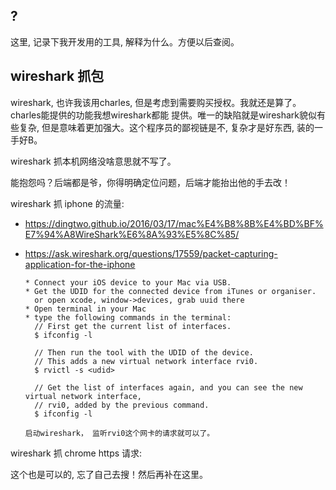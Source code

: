 ## ?
这里, 记录下我开发用的工具, 解释为什么。方便以后查阅。


## wireshark 抓包
wireshark, 也许我该用charles, 但是考虑到需要购买授权。我就还是算了。charles能提供的功能我想wireshark都能
提供。唯一的缺陷就是wireshark貌似有些复杂, 但是意味着更加强大。这个程序员的鄙视链是不, 复杂才是好东西, 
装的一手好B。

wireshark 抓本机网络没啥意思就不写了。

能抱怨吗？后端都是爷，你得明确定位问题，后端才能抬出他的手去改！

wireshark 抓 iphone 的流量:
* https://dingtwo.github.io/2016/03/17/mac%E4%B8%8B%E4%BD%BF%E7%94%A8WireShark%E6%8A%93%E5%8C%85/
* https://ask.wireshark.org/questions/17559/packet-capturing-application-for-the-iphone


      * Connect your iOS device to your Mac via USB.
      * Get the UDID for the connected device from iTunes or organiser.
        or open xcode, window->devices, grab uuid there 
      * Open terminal in your Mac
      * type the following commands in the terminal:
        // First get the current list of interfaces.
        $ ifconfig -l 

        // Then run the tool with the UDID of the device.
        // This adds a new virtual network interface rvi0.
        $ rvictl -s <udid>

        // Get the list of interfaces again, and you can see the new virtual network interface,
        // rvi0, added by the previous command.
        $ ifconfig -l 

      启动wireshark， 监听rvi0这个网卡的请求就可以了。


wireshark 抓 chrome https 请求:

这个也是可以的, 忘了自己去搜！然后再补在这里。























